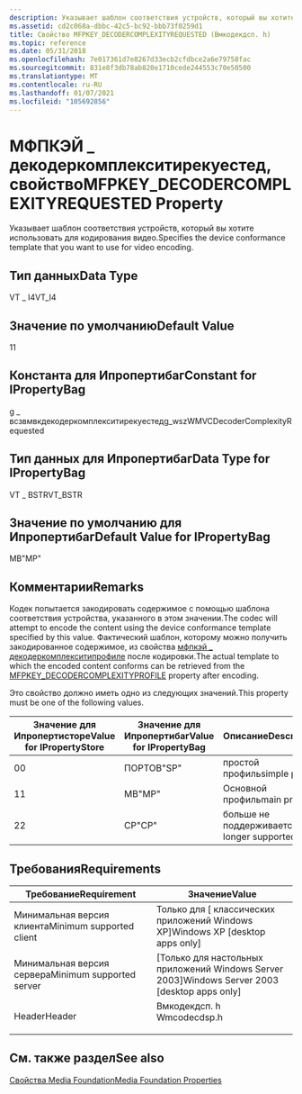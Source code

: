```yaml
---
description: Указывает шаблон соответствия устройств, который вы хотите использовать для кодирования видео.
ms.assetid: cd2c068a-dbbc-42c5-bc92-bbb73f0259d1
title: Свойство MFPKEY_DECODERCOMPLEXITYREQUESTED (Вмкодекдсп. h)
ms.topic: reference
ms.date: 05/31/2018
ms.openlocfilehash: 7e017361d7e8267d33ecb2cfdbce2a6e79758fac
ms.sourcegitcommit: 831e8f3db78ab820e1710cede244553c70e50500
ms.translationtype: MT
ms.contentlocale: ru-RU
ms.lasthandoff: 01/07/2021
ms.locfileid: "105692856"
---
```

# <a name="mfpkey_decodercomplexityrequested-property"></a><span data-ttu-id="863a6-103">МФПКЭЙ \_ декодеркомплекситирекуестед, свойство</span><span class="sxs-lookup"><span data-stu-id="863a6-103">MFPKEY\_DECODERCOMPLEXITYREQUESTED Property</span></span>

<span data-ttu-id="863a6-104">Указывает шаблон соответствия устройств, который вы хотите использовать для кодирования видео.</span><span class="sxs-lookup"><span data-stu-id="863a6-104">Specifies the device conformance template that you want to use for video encoding.</span></span>

## <a name="data-type"></a><span data-ttu-id="863a6-105">Тип данных</span><span class="sxs-lookup"><span data-stu-id="863a6-105">Data Type</span></span>

<span data-ttu-id="863a6-106">VT \_ I4</span><span class="sxs-lookup"><span data-stu-id="863a6-106">VT\_I4</span></span>

## <a name="default-value"></a><span data-ttu-id="863a6-107">Значение по умолчанию</span><span class="sxs-lookup"><span data-stu-id="863a6-107">Default Value</span></span>

<span data-ttu-id="863a6-108">1</span><span class="sxs-lookup"><span data-stu-id="863a6-108">1</span></span>

## <a name="constant-for-ipropertybag"></a><span data-ttu-id="863a6-109">Константа для Ипропертибаг</span><span class="sxs-lookup"><span data-stu-id="863a6-109">Constant for IPropertyBag</span></span>

<span data-ttu-id="863a6-110">g \_ всзвмвкдекодеркомплекситирекуестед</span><span class="sxs-lookup"><span data-stu-id="863a6-110">g\_wszWMVCDecoderComplexityRequested</span></span>

## <a name="data-type-for-ipropertybag"></a><span data-ttu-id="863a6-111">Тип данных для Ипропертибаг</span><span class="sxs-lookup"><span data-stu-id="863a6-111">Data Type for IPropertyBag</span></span>

<span data-ttu-id="863a6-112">VT \_ BSTR</span><span class="sxs-lookup"><span data-stu-id="863a6-112">VT\_BSTR</span></span>

## <a name="default-value-for-ipropertybag"></a><span data-ttu-id="863a6-113">Значение по умолчанию для Ипропертибаг</span><span class="sxs-lookup"><span data-stu-id="863a6-113">Default Value for IPropertyBag</span></span>

<span data-ttu-id="863a6-114">МВ</span><span class="sxs-lookup"><span data-stu-id="863a6-114">"MP"</span></span>

## <a name="remarks"></a><span data-ttu-id="863a6-115">Комментарии</span><span class="sxs-lookup"><span data-stu-id="863a6-115">Remarks</span></span>

<span data-ttu-id="863a6-116">Кодек попытается закодировать содержимое с помощью шаблона соответствия устройства, указанного в этом значении.</span><span class="sxs-lookup"><span data-stu-id="863a6-116">The codec will attempt to encode the content using the device conformance template specified by this value.</span></span> <span data-ttu-id="863a6-117">Фактический шаблон, которому можно получить закодированное содержимое, из свойства [мфпкэй \_ декодеркомплекситипрофиле](mfpkey-decodercomplexityprofileproperty.md) после кодировки.</span><span class="sxs-lookup"><span data-stu-id="863a6-117">The actual template to which the encoded content conforms can be retrieved from the [MFPKEY\_DECODERCOMPLEXITYPROFILE](mfpkey-decodercomplexityprofileproperty.md) property after encoding.</span></span>

<span data-ttu-id="863a6-118">Это свойство должно иметь одно из следующих значений.</span><span class="sxs-lookup"><span data-stu-id="863a6-118">This property must be one of the following values.</span></span>



| <span data-ttu-id="863a6-119">Значение для Ипропертисторе</span><span class="sxs-lookup"><span data-stu-id="863a6-119">Value for IPropertyStore</span></span> | <span data-ttu-id="863a6-120">Значение для Ипропертибаг</span><span class="sxs-lookup"><span data-stu-id="863a6-120">Value for IPropertyBag</span></span> | <span data-ttu-id="863a6-121">Описание</span><span class="sxs-lookup"><span data-stu-id="863a6-121">Description</span></span>         |
|--------------------------|------------------------|---------------------|
| <span data-ttu-id="863a6-122">0</span><span class="sxs-lookup"><span data-stu-id="863a6-122">0</span></span>                        | <span data-ttu-id="863a6-123">ПОРТОВ</span><span class="sxs-lookup"><span data-stu-id="863a6-123">"SP"</span></span>                   | <span data-ttu-id="863a6-124">простой профиль</span><span class="sxs-lookup"><span data-stu-id="863a6-124">simple profile</span></span>      |
| <span data-ttu-id="863a6-125">1</span><span class="sxs-lookup"><span data-stu-id="863a6-125">1</span></span>                        | <span data-ttu-id="863a6-126">МВ</span><span class="sxs-lookup"><span data-stu-id="863a6-126">"MP"</span></span>                   | <span data-ttu-id="863a6-127">Основной профиль</span><span class="sxs-lookup"><span data-stu-id="863a6-127">main profile</span></span>        |
| <span data-ttu-id="863a6-128">2</span><span class="sxs-lookup"><span data-stu-id="863a6-128">2</span></span>                        | <span data-ttu-id="863a6-129">CP</span><span class="sxs-lookup"><span data-stu-id="863a6-129">"CP"</span></span>                   | <span data-ttu-id="863a6-130">больше не поддерживается</span><span class="sxs-lookup"><span data-stu-id="863a6-130">no longer supported</span></span> |



 

## <a name="requirements"></a><span data-ttu-id="863a6-131">Требования</span><span class="sxs-lookup"><span data-stu-id="863a6-131">Requirements</span></span>



| <span data-ttu-id="863a6-132">Требование</span><span class="sxs-lookup"><span data-stu-id="863a6-132">Requirement</span></span> | <span data-ttu-id="863a6-133">Значение</span><span class="sxs-lookup"><span data-stu-id="863a6-133">Value</span></span> |
|-------------------------------------|-----------------------------------------------------------------------------------------|
| <span data-ttu-id="863a6-134">Минимальная версия клиента</span><span class="sxs-lookup"><span data-stu-id="863a6-134">Minimum supported client</span></span><br/> | <span data-ttu-id="863a6-135">Только для \[ классических приложений Windows XP\]</span><span class="sxs-lookup"><span data-stu-id="863a6-135">Windows XP \[desktop apps only\]</span></span><br/>                                             |
| <span data-ttu-id="863a6-136">Минимальная версия сервера</span><span class="sxs-lookup"><span data-stu-id="863a6-136">Minimum supported server</span></span><br/> | <span data-ttu-id="863a6-137">\[Только для настольных приложений Windows Server 2003\]</span><span class="sxs-lookup"><span data-stu-id="863a6-137">Windows Server 2003 \[desktop apps only\]</span></span><br/>                                    |
| <span data-ttu-id="863a6-138">Header</span><span class="sxs-lookup"><span data-stu-id="863a6-138">Header</span></span><br/>                   | <dl> <span data-ttu-id="863a6-139"><dt>Вмкодекдсп. h</dt></span><span class="sxs-lookup"><span data-stu-id="863a6-139"><dt>Wmcodecdsp.h</dt></span></span> </dl> |



## <a name="see-also"></a><span data-ttu-id="863a6-140">См. также раздел</span><span class="sxs-lookup"><span data-stu-id="863a6-140">See also</span></span>

<dl> <dt>

[<span data-ttu-id="863a6-141">Свойства Media Foundation</span><span class="sxs-lookup"><span data-stu-id="863a6-141">Media Foundation Properties</span></span>](media-foundation-properties.md)
</dt> </dl>

 

 




